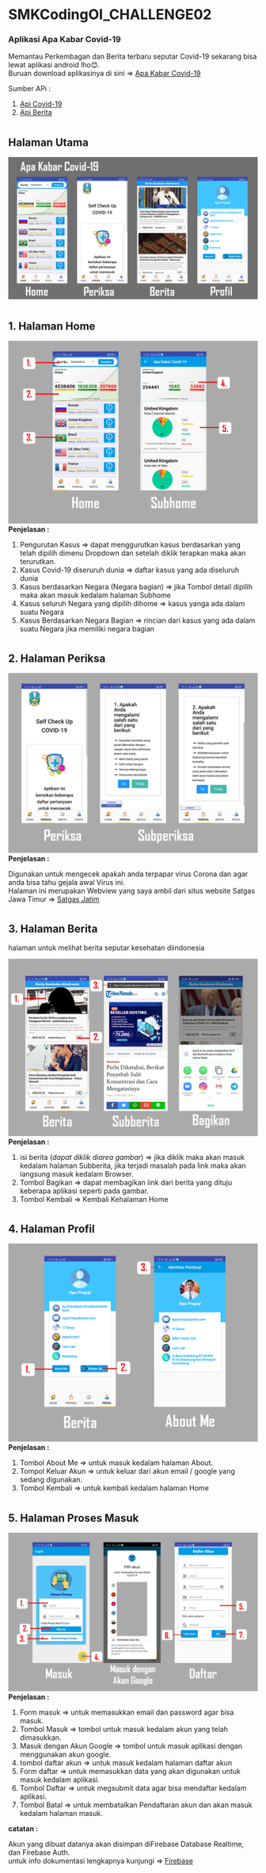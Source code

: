 # SMKCodingOI_CHALLENGE02

### Aplikasi Apa Kabar Covid-19

Memantau Perkembagan dan Berita terbaru seputar Covid-19 sekarang bisa lewat aplikasi android lho😊.\
Buruan download aplikasinya di sini => [Apa Kabar Covid-19](https://drive.google.com/open?id=1j6iqkCjzzmQrFazU2tNMZaz_5CXQjQJf)

Sumber APi :

1. [Api Covid-19](https://covid19.mathdro.id/)
2. [Api Berita](https://newsapi.org/)

#

## **Halaman Utama**

<img src="ScreenShots/Header.png">

#

## **1. Halaman Home**

![alt text](ScreenShots/home.png)
**Penjelasan :**

1. Pengurutan Kasus => dapat menggurutkan kasus berdasarkan yang telah dipilih dimenu Dropdown dan setelah diklik terapkan maka akan terurutkan.
2. Kasus Covid-19 diseruruh dunia => daftar kasus yang ada diseluruh dunia
3. Kasus berdasarkan Negara (Negara bagian) => jika Tombol detail dipilih maka akan masuk kedalam halaman Subhome
4. Kasus seluruh Negara yang dipilih dihome => kasus yanga ada dalam suatu Negara
5. Kasus Berdasarkan Negara Bagian => rincian dari kasus yang ada dalam suatu Negara jika memiliki negara bagian

#

## **2. Halaman Periksa**

![alt text](ScreenShots/Perikasa.png)
**Penjelasan :**

Digunakan untuk mengecek apakah anda terpapar virus Corona dan agar anda bisa tahu gejala awal Virus ini.\
Halaman ini merupakan Webview yang saya ambil dari situs website Satgas Jawa Timur => [Satgas Jatim](https://checkupcovid19.jatimprov.go.id/covid19/#!/checkup/)

#

## **3. Halaman Berita**

halaman untuk melihat berita seputar kesehatan diindonesia

![alt text](ScreenShots/Berita.png)
**Penjelasan :**

1. isi berita (_dapat diklik diarea gambar_) => jika diklik maka akan masuk kedalam halaman Subberita, jika terjadi masalah pada link maka akan langsung masuk kedalam Browser.
2. Tombol Bagikan => dapat membagikan link dari berita yang dituju keberapa aplikasi seperti pada gambar.
3. Tombol Kembali => Kembali Kehalaman Home

#

## **4. Halaman Profil**

![alt text](ScreenShots/Profil.png)
**Penjelasan :**

1. Tombol About Me => untuk masuk kedalam halaman About.
2. Tompol Keluar Akun => untuk keluar dari akun email / google yang sedang digunakan.
3. Tombol Kembali => untuk kembali kedalam halaman Home

#

## **5. Halaman Proses Masuk**

![alt text](ScreenShots/Auth.png)
**Penjelasan :**

1. Form masuk => untuk memasukkan email dan password agar bisa masuk.
2. Tombol Masuk => tombol untuk masuk kedalam akun yang telah dimasukkan.
3. Masuk dengan Akun Google => tombol untuk masuk aplikasi dengan menggunakan akun google.
4. tombol daftar akun => untuk masuk kedalam halaman daftar akun
5. Form daftar => untuk memasukkan data yang akan digunakan untuk masuk kedalam aplikasi.
6. Tombol Daftar => untuk megsubmit data agar bisa mendaftar kedalam aplikasi.
7. Tombol Batal => untuk membatalkan Pendaftaran akun dan akan masuk kedalam halaman masuk.

**catatan :**

Akun yang dibuat datanya akan disimpan diFirebase Database Realtime, dan Firebase Auth.\
untuk info dokumentasi lengkapnya kunjungi => [Firebase](https://firebase.google.com/docs/)

#
